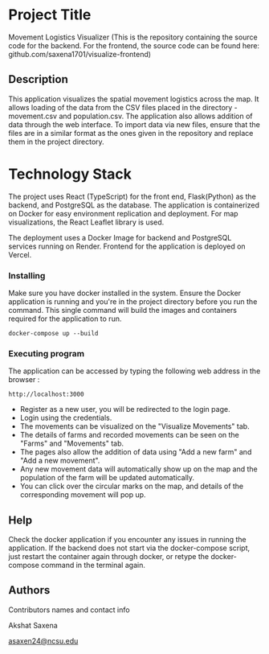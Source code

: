 # Project Title

Movement Logistics Visualizer
(This is the repository containing the source code for the backend. For the frontend, the source code can be found here: github.com/saxena1701/visualize-frontend)

## Description
This application visualizes the spatial movement logistics across the map. It allows loading of the data from the CSV files placed in the directory - movement.csv and population.csv. The application also allows addition of data through the web interface. 
To import data via new files, ensure that the files are in a similar format as the ones given in the repository and replace them in the project directory.

# Technology Stack

The project uses React (TypeScript) for the front end, Flask(Python) as the backend, and PostgreSQL as the database.
The application is containerized on Docker for easy environment replication and deployment.
For map visualizations, the React Leaflet library is used.

The deployment uses a Docker Image for backend and PostgreSQL services running on Render. Frontend for the application is deployed on Vercel.
 

### Installing

Make sure you have docker installed in the system. Ensure the Docker application is running and you're in the project directory before you run the command.
This single command will build the images and containers required for the application to run. 

```
docker-compose up --build
```

### Executing program
The application can be accessed by typing the following web address in the browser : 

```
http://localhost:3000
```

* Register as a new user, you will be redirected to the login page.
* Login using the credentials.
* The movements can be visualized on the "Visualize Movements" tab.
* The details of farms and recorded movements can be seen on the "Farms" and "Movements" tab.
* The pages also allow the addition of data using "Add a new farm" and "Add a new movement".
* Any new movement data will automatically show up on the map and the population of the farm will be updated automatically.
* You can click over the circular marks on the map, and details of the corresponding movement will pop up. 


## Help
Check the docker application if you encounter any issues in running the application.
If the backend does not start via the docker-compose script, just restart the container again through docker, or retype the docker-compose command in the terminal again.

## Authors

Contributors names and contact info

Akshat Saxena

asaxen24@ncsu.edu




